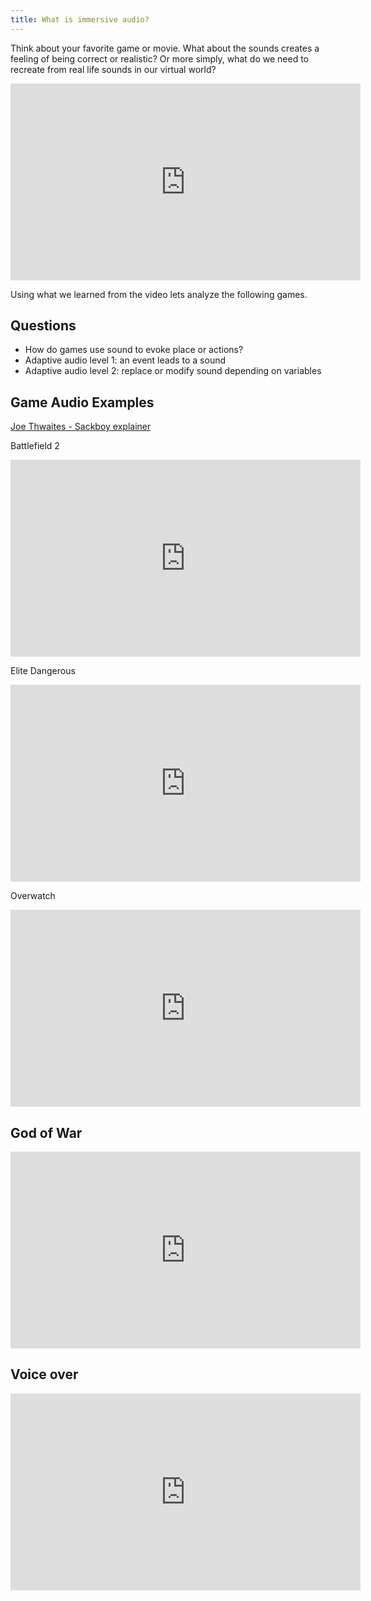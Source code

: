 ```yaml
---
title: What is immersive audio?
---
```


Think about your favorite game or movie. What about the sounds creates a feeling of being correct or realistic? Or more simply, what do we need to recreate from real life sounds in our virtual world?

<!--
Answers: directionality, spatiality, non reapeating, always changing, complexity  
-->


<iframe width="560" height="315" src="https://www.youtube.com/embed/p-FLWabby4Y" title="YouTube video player" frameborder="0" allow="accelerometer; autoplay; clipboard-write; encrypted-media; gyroscope; picture-in-picture" allowfullscreen></iframe>

Using what we learned from the video lets analyze the following games. 

## Questions
* How do games use sound to evoke place or actions? 
* Adaptive audio level 1: an event leads to a sound
    <!-- * What makes footsteps adaptive?
    * What other kind of events do we find in games? -->
* Adaptive audio level 2: replace or modify sound depending on variables 
    <!-- * Footstep sounds change depending on the surface the player is walking on, or the size of the room
    * Race car sounds different going through tunnel, added reverb  -->

## Game Audio Examples 

[Joe Thwaites - Sackboy explainer](https://twitter.com/jaywaters76/status/1372952694852321282)

Battlefield 2
<iframe width="560" height="315" src="https://www.youtube.com/embed/-AxiUMiKGLY" title="YouTube video player" frameborder="0" allow="accelerometer; autoplay; clipboard-write; encrypted-media; gyroscope; picture-in-picture" allowfullscreen></iframe>


Elite Dangerous 
<iframe width="560" height="315" src="https://www.youtube.com/embed/QIgRA00mBlo" title="YouTube video player" frameborder="0" allow="accelerometer; autoplay; clipboard-write; encrypted-media; gyroscope; picture-in-picture" allowfullscreen></iframe>

Overwatch 
<iframe width="560" height="315" src="https://www.youtube.com/embed/QIgRA00mBlo" title="YouTube video player" frameborder="0" allow="accelerometer; autoplay; clipboard-write; encrypted-media; gyroscope; picture-in-picture" allowfullscreen></iframe>


## God of War 
<iframe width="560" height="315" src="https://www.youtube.com/embed/hRMX9Rzq1AA" title="YouTube video player" frameborder="0" allow="accelerometer; autoplay; clipboard-write; encrypted-media; gyroscope; picture-in-picture" allowfullscreen></iframe>

## Voice over 

<iframe width="560" height="315" src="https://www.youtube.com/embed/FGsbeTV76YI" title="YouTube video player" frameborder="0" allow="accelerometer; autoplay; clipboard-write; encrypted-media; gyroscope; picture-in-picture" allowfullscreen></iframe>